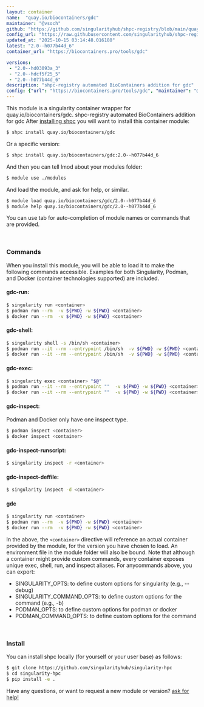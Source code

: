 ```yaml
---
layout: container
name:  "quay.io/biocontainers/gdc"
maintainer: "@vsoch"
github: "https://github.com/singularityhub/shpc-registry/blob/main/quay.io/biocontainers/gdc/container.yaml"
config_url: "https://raw.githubusercontent.com/singularityhub/shpc-registry/main/quay.io/biocontainers/gdc/container.yaml"
updated_at: "2025-10-15 03:14:48.016180"
latest: "2.0--h077b44d_6"
container_url: "https://biocontainers.pro/tools/gdc"

versions:
 - "2.0--hd03093a_3"
 - "2.0--hdcf5f25_5"
 - "2.0--h077b44d_6"
description: "shpc-registry automated BioContainers addition for gdc"
config: {"url": "https://biocontainers.pro/tools/gdc", "maintainer": "@vsoch", "description": "shpc-registry automated BioContainers addition for gdc", "latest": {"2.0--h077b44d_6": "sha256:a6011fa67f99138497c12a88ee00a3508ee6599665d6fa52582b1edddafda051"}, "tags": {"2.0--hd03093a_3": "sha256:e64e16a86dfa1cba22d5ec58144a5d8ddbd980fd559d8706f3b0b18b9d029148", "2.0--hdcf5f25_5": "sha256:22ae6ab10b489fa5aa568e28d88b8ce2c8a6684069f7375799083a0eb63dad49", "2.0--h077b44d_6": "sha256:a6011fa67f99138497c12a88ee00a3508ee6599665d6fa52582b1edddafda051"}, "docker": "quay.io/biocontainers/gdc"}
---
```


This module is a singularity container wrapper for quay.io/biocontainers/gdc.
shpc-registry automated BioContainers addition for gdc
After [installing shpc](#install) you will want to install this container module:


```bash
$ shpc install quay.io/biocontainers/gdc
```

Or a specific version:

```bash
$ shpc install quay.io/biocontainers/gdc:2.0--h077b44d_6
```

And then you can tell lmod about your modules folder:

```bash
$ module use ./modules
```

And load the module, and ask for help, or similar.

```bash
$ module load quay.io/biocontainers/gdc/2.0--h077b44d_6
$ module help quay.io/biocontainers/gdc/2.0--h077b44d_6
```

You can use tab for auto-completion of module names or commands that are provided.

<br>

### Commands

When you install this module, you will be able to load it to make the following commands accessible.
Examples for both Singularity, Podman, and Docker (container technologies supported) are included.

#### gdc-run:

```bash
$ singularity run <container>
$ podman run --rm  -v ${PWD} -w ${PWD} <container>
$ docker run --rm  -v ${PWD} -w ${PWD} <container>
```

#### gdc-shell:

```bash
$ singularity shell -s /bin/sh <container>
$ podman run --it --rm --entrypoint /bin/sh  -v ${PWD} -w ${PWD} <container>
$ docker run --it --rm --entrypoint /bin/sh  -v ${PWD} -w ${PWD} <container>
```

#### gdc-exec:

```bash
$ singularity exec <container> "$@"
$ podman run --it --rm --entrypoint ""  -v ${PWD} -w ${PWD} <container> "$@"
$ docker run --it --rm --entrypoint ""  -v ${PWD} -w ${PWD} <container> "$@"
```

#### gdc-inspect:

Podman and Docker only have one inspect type.

```bash
$ podman inspect <container>
$ docker inspect <container>
```

#### gdc-inspect-runscript:

```bash
$ singularity inspect -r <container>
```

#### gdc-inspect-deffile:

```bash
$ singularity inspect -d <container>
```



#### gdc

```bash
$ singularity run <container>
$ podman run --rm  -v ${PWD} -w ${PWD} <container>
$ docker run --rm  -v ${PWD} -w ${PWD} <container>
```


In the above, the `<container>` directive will reference an actual container provided
by the module, for the version you have chosen to load. An environment file in the
module folder will also be bound. Note that although a container
might provide custom commands, every container exposes unique exec, shell, run, and
inspect aliases. For anycommands above, you can export:

 - SINGULARITY_OPTS: to define custom options for singularity (e.g., --debug)
 - SINGULARITY_COMMAND_OPTS: to define custom options for the command (e.g., -b)
 - PODMAN_OPTS: to define custom options for podman or docker
 - PODMAN_COMMAND_OPTS: to define custom options for the command

<br>

### Install

You can install shpc locally (for yourself or your user base) as follows:

```bash
$ git clone https://github.com/singularityhub/singularity-hpc
$ cd singularity-hpc
$ pip install -e .
```

Have any questions, or want to request a new module or version? [ask for help!](https://github.com/singularityhub/singularity-hpc/issues)